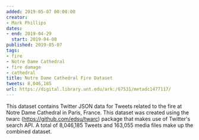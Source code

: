 ```yaml
---
added: 2019-05-07 00:00:00
creator:
- Mark Phillips
dates:
- end: 2019-04-29
  start: 2019-04-08
published: 2019-05-07
tags:
- fire
- Notre Dame Cathedral
- fire damage
- cathedral
title: Notre Dame Cathedral Fire Dataset
tweets: 8,046,185
url: https://digital.library.unt.edu/ark:/67531/metadc1477117/
---
```


This dataset contains Twitter JSON data for Tweets related to the fire at  Notre Dame Cathedral in Paris, France. This dataset was created using the twarc  (https://github.com/edsu/twarc) package that makes use of Twitter's search API.  A total of 8,046,185 Tweets and 163,055 media files make up the combined dataset. 
